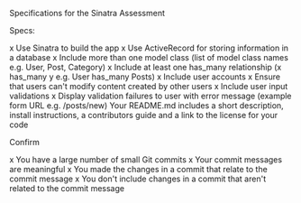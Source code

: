 Specifications for the Sinatra Assessment

Specs:

x Use Sinatra to build the app
x Use ActiveRecord for storing information in a database
x Include more than one model class (list of model class names e.g. User, Post, Category)
x Include at least one has_many relationship (x has_many y e.g. User has_many Posts)
x Include user accounts
x Ensure that users can't modify content created by other users
x Include user input validations
x Display validation failures to user with error message (example form URL e.g. /posts/new)
 Your README.md includes a short description, install instructions, a contributors guide and a link to the license for your code

Confirm

 x You have a large number of small Git commits
 x Your commit messages are meaningful
 x You made the changes in a commit that relate to the commit message
 x You don't include changes in a commit that aren't related to the commit message